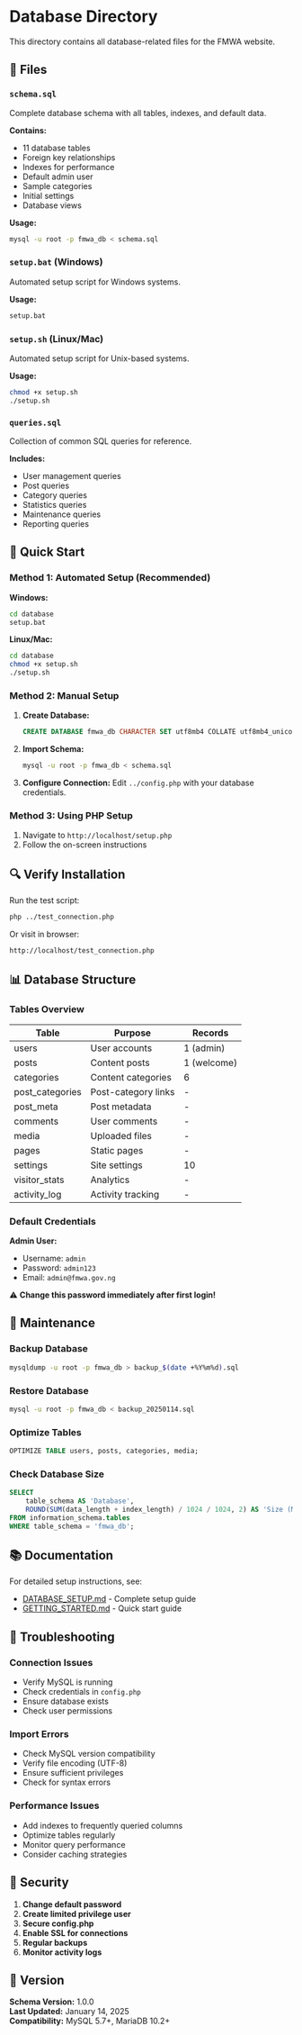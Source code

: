 # Database Directory

This directory contains all database-related files for the FMWA website.

## 📁 Files

### `schema.sql`
Complete database schema with all tables, indexes, and default data.

**Contains:**
- 11 database tables
- Foreign key relationships
- Indexes for performance
- Default admin user
- Sample categories
- Initial settings
- Database views

**Usage:**
```bash
mysql -u root -p fmwa_db < schema.sql
```

### `setup.bat` (Windows)
Automated setup script for Windows systems.

**Usage:**
```cmd
setup.bat
```

### `setup.sh` (Linux/Mac)
Automated setup script for Unix-based systems.

**Usage:**
```bash
chmod +x setup.sh
./setup.sh
```

### `queries.sql`
Collection of common SQL queries for reference.

**Includes:**
- User management queries
- Post queries
- Category queries
- Statistics queries
- Maintenance queries
- Reporting queries

## 🚀 Quick Start

### Method 1: Automated Setup (Recommended)

**Windows:**
```cmd
cd database
setup.bat
```

**Linux/Mac:**
```bash
cd database
chmod +x setup.sh
./setup.sh
```

### Method 2: Manual Setup

1. **Create Database:**
   ```sql
   CREATE DATABASE fmwa_db CHARACTER SET utf8mb4 COLLATE utf8mb4_unicode_ci;
   ```

2. **Import Schema:**
   ```bash
   mysql -u root -p fmwa_db < schema.sql
   ```

3. **Configure Connection:**
   Edit `../config.php` with your database credentials.

### Method 3: Using PHP Setup

1. Navigate to `http://localhost/setup.php`
2. Follow the on-screen instructions

## 🔍 Verify Installation

Run the test script:
```bash
php ../test_connection.php
```

Or visit in browser:
```
http://localhost/test_connection.php
```

## 📊 Database Structure

### Tables Overview

| Table | Purpose | Records |
|-------|---------|---------|
| users | User accounts | 1 (admin) |
| posts | Content posts | 1 (welcome) |
| categories | Content categories | 6 |
| post_categories | Post-category links | - |
| post_meta | Post metadata | - |
| comments | User comments | - |
| media | Uploaded files | - |
| pages | Static pages | - |
| settings | Site settings | 10 |
| visitor_stats | Analytics | - |
| activity_log | Activity tracking | - |

### Default Credentials

**Admin User:**
- Username: `admin`
- Password: `admin123`
- Email: `admin@fmwa.gov.ng`

⚠️ **Change this password immediately after first login!**

## 🔧 Maintenance

### Backup Database
```bash
mysqldump -u root -p fmwa_db > backup_$(date +%Y%m%d).sql
```

### Restore Database
```bash
mysql -u root -p fmwa_db < backup_20250114.sql
```

### Optimize Tables
```sql
OPTIMIZE TABLE users, posts, categories, media;
```

### Check Database Size
```sql
SELECT 
    table_schema AS 'Database',
    ROUND(SUM(data_length + index_length) / 1024 / 1024, 2) AS 'Size (MB)'
FROM information_schema.tables
WHERE table_schema = 'fmwa_db';
```

## 📚 Documentation

For detailed setup instructions, see:
- [DATABASE_SETUP.md](../DATABASE_SETUP.md) - Complete setup guide
- [GETTING_STARTED.md](../GETTING_STARTED.md) - Quick start guide

## 🐛 Troubleshooting

### Connection Issues
- Verify MySQL is running
- Check credentials in `config.php`
- Ensure database exists
- Check user permissions

### Import Errors
- Check MySQL version compatibility
- Verify file encoding (UTF-8)
- Ensure sufficient privileges
- Check for syntax errors

### Performance Issues
- Add indexes to frequently queried columns
- Optimize tables regularly
- Monitor query performance
- Consider caching strategies

## 🔐 Security

1. **Change default password**
2. **Create limited privilege user**
3. **Secure config.php**
4. **Enable SSL for connections**
5. **Regular backups**
6. **Monitor activity logs**

## 📝 Version

**Schema Version:** 1.0.0  
**Last Updated:** January 14, 2025  
**Compatibility:** MySQL 5.7+, MariaDB 10.2+
